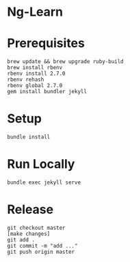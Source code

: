 Ng-Learn
========

# Prerequisites

    brew update && brew upgrade ruby-build
    brew install rbenv
    rbenv install 2.7.0
    rbenv rehash
    rbenv global 2.7.0
    gem install bundler jekyll

# Setup

    bundle install

# Run Locally

    bundle exec jekyll serve

# Release

    git checkout master
    [make changes]
    git add .
    git commit -m "add ..."
    git push origin master



